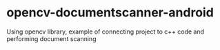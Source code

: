 # opencv-documentscanner-android
Using opencv library, example of connecting project to c++ code and performing document scanning
